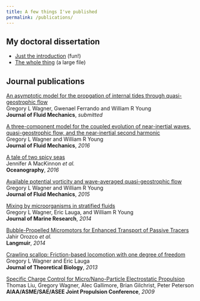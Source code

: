 ```yaml
---
title: A few things I've published
permalink: /publications/
---
```


## My doctoral dissertation

* [Just the introduction][] (fun!)
* [The whole thing][] (a large file)

## Journal publications

[An asymptotic model for the propgation of internal tides through quasi-geostrophic flow][8]  
Gregory L Wagner, Gwenael Ferrando and William R Young  
**Journal of Fluid Mechanics**, *submitted*

[A three-component model for the coupled evolution of near-inertial waves, quasi-geostrophic flow, and the near-inertial second harmonic][7]  
Gregory L Wagner and William R Young  
**Journal of Fluid Mechanics**, *2016*

[A tale of two spicy seas][6]  
Jennifer A MacKinnon *et al.*  
**Oceanography**, *2016*

[Available potential vorticity and wave-averaged quasi-geostrophic flow][5]  
Gregory L Wagner and William R Young  
**Journal of Fluid Mechanics**, *2015*

[Mixing by microorganisms in stratified fluids][4]  
Gregory L Wagner, Eric Lauga, and William R Young  
**Journal of Marine Research**, *2014*

[Bubble-Propelled Micromotors for Enhanced Transport of Passive Tracers][3]  
Jahir Orozco *et al.*  
**Langmuir**, *2014*

[Crawling scallop: Friction-based locomotion with one degree of freedom][2]  
Gregory L Wagner and Eric Lauga  
**Journal of Theoretical Biology**, *2013*

[Specific Charge Control for Micro/Nano-Particle Electrostatic Propulsion][1]  
Thomas Liu, Gregory Wagner, Alec Gallimore, Brian Gilchrist, Peter Peterson  
**AIAA/ASME/SAE/ASEE Joint Propulsion Conference**, *2009*


[Just the introduction]: https://glwagner.github.io/assets/pdf/glwDissertationIntroduction.pdf 
[The whole thing]: https://glwagner.github.io/assets/pdf/glwDissertation.pdf 

[8]: https://glwagner.github.io/assets/pdf/hydrostaticWaveEqn-arxiv-2017.pdf 
[7]: https://glwagner.github.io/assets/pdf/threeComponentModel-JFM-2016.pdf
[6]: http://tos.org/oceanography/article/a-tale-of-two-spicy-seas
[5]: https://glwagner.github.io/assets/pdf/availablePotentialVorticity-JFM-2015.pdf
[4]: https://glwagner.github.io/assets/pdf/stratifiedMixingMicros-JMR-2014.pdf
[3]: https://glwagner.github.io/assets/pdf/mixingBubbles-Langmuir-2014.pdf
[2]: https://glwagner.github.io/assets/pdf/crawlingScallop-JTheorBiol-2013.pdf
[1]: https://glwagner.github.io/assets/pdf/electrostaticPropulsion-AIAA-2009.pdf
